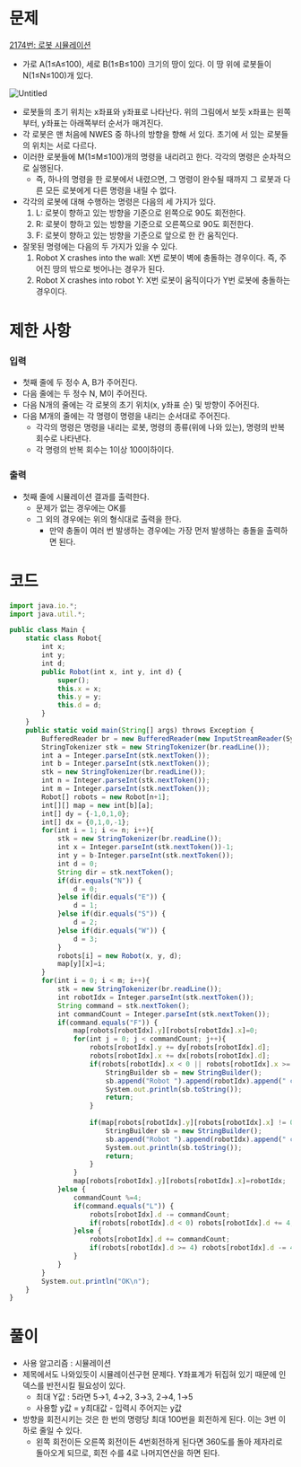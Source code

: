 # 문제

[2174번: 로봇 시뮬레이션](https://www.acmicpc.net/problem/2174)

- 가로 A(1≤A≤100), 세로 B(1≤B≤100) 크기의 땅이 있다. 이 땅 위에 로봇들이 N(1≤N≤100)개 있다.

![Untitled](https://s3-us-west-2.amazonaws.com/secure.notion-static.com/b5da7792-160e-4717-9c2c-e1c034e68373/Untitled.png)

- 로봇들의 초기 위치는 x좌표와 y좌표로 나타난다. 위의 그림에서 보듯 x좌표는 왼쪽부터, y좌표는 아래쪽부터 순서가 매겨진다.
- 각 로봇은 맨 처음에 NWES 중 하나의 방향을 향해 서 있다. 초기에 서 있는 로봇들의 위치는 서로 다르다.
- 이러한 로봇들에 M(1≤M≤100)개의 명령을 내리려고 한다. 각각의 명령은 순차적으로 실행된다.
    - 즉, 하나의 명령을 한 로봇에서 내렸으면, 그 명령이 완수될 때까지 그 로봇과 다른 모든 로봇에게 다른 명령을 내릴 수 없다.
- 각각의 로봇에 대해 수행하는 명령은 다음의 세 가지가 있다.
    1. L: 로봇이 향하고 있는 방향을 기준으로 왼쪽으로 90도 회전한다.
    2. R: 로봇이 향하고 있는 방향을 기준으로 오른쪽으로 90도 회전한다.
    3. F: 로봇이 향하고 있는 방향을 기준으로 앞으로 한 칸 움직인다.
- 잘못된 명령에는 다음의 두 가지가 있을 수 있다.
    1. Robot X crashes into the wall: X번 로봇이 벽에 충돌하는 경우이다. 즉, 주어진 땅의 밖으로 벗어나는 경우가 된다.
    2. Robot X crashes into robot Y: X번 로봇이 움직이다가 Y번 로봇에 충돌하는 경우이다.

# 제한 사항

### 입력

- 첫째 줄에 두 정수 A, B가 주어진다.
- 다음 줄에는 두 정수 N, M이 주어진다.
- 다음 N개의 줄에는 각 로봇의 초기 위치(x, y좌표 순) 및 방향이 주어진다.
- 다음 M개의 줄에는 각 명령이 명령을 내리는 순서대로 주어진다.
    - 각각의 명령은 명령을 내리는 로봇, 명령의 종류(위에 나와 있는), 명령의 반복 회수로 나타낸다.
    - 각 명령의 반복 회수는 1이상 100이하이다.

### 출력

- 첫째 줄에 시뮬레이션 결과를 출력한다.
    - 문제가 없는 경우에는 OK를
    - 그 외의 경우에는 위의 형식대로 출력을 한다.
        - 만약 충돌이 여러 번 발생하는 경우에는 가장 먼저 발생하는 충돌을 출력하면 된다.

# 코드

```jsx
import java.io.*;
import java.util.*;

public class Main {
	static class Robot{
		int x;
		int y;
		int d;
		public Robot(int x, int y, int d) {
			super();
			this.x = x;
			this.y = y;
			this.d = d;
		}		
	}
	public static void main(String[] args) throws Exception {
		BufferedReader br = new BufferedReader(new InputStreamReader(System.in));
		StringTokenizer stk = new StringTokenizer(br.readLine());
		int a = Integer.parseInt(stk.nextToken());
		int b = Integer.parseInt(stk.nextToken());
		stk = new StringTokenizer(br.readLine());
		int n = Integer.parseInt(stk.nextToken());
		int m = Integer.parseInt(stk.nextToken());
		Robot[] robots = new Robot[n+1];
		int[][] map = new int[b][a];
		int[] dy = {-1,0,1,0};
		int[] dx = {0,1,0,-1};
		for(int i = 1; i <= n; i++){
			stk = new StringTokenizer(br.readLine());
			int x = Integer.parseInt(stk.nextToken())-1;
			int y = b-Integer.parseInt(stk.nextToken());
			int d = 0;
			String dir = stk.nextToken();
			if(dir.equals("N")) {
				d = 0;
			}else if(dir.equals("E")) {
				d = 1;
			}else if(dir.equals("S")) {
				d = 2;
			}else if(dir.equals("W")) {
				d = 3;
			}
			robots[i] = new Robot(x, y, d);
			map[y][x]=i;
		}
		for(int i = 0; i < m; i++){
			stk = new StringTokenizer(br.readLine());
			int robotIdx = Integer.parseInt(stk.nextToken());
			String command = stk.nextToken();
			int commandCount = Integer.parseInt(stk.nextToken());
			if(command.equals("F")) {
				map[robots[robotIdx].y][robots[robotIdx].x]=0;
				for(int j = 0; j < commandCount; j++){
					robots[robotIdx].y += dy[robots[robotIdx].d];
					robots[robotIdx].x += dx[robots[robotIdx].d];
					if(robots[robotIdx].x < 0 || robots[robotIdx].x >= a || robots[robotIdx].y < 0 || robots[robotIdx].y >= b) {
						StringBuilder sb = new StringBuilder();
						sb.append("Robot ").append(robotIdx).append(" crashes into the wall\n");
						System.out.println(sb.toString());
						return;
					}
					
					if(map[robots[robotIdx].y][robots[robotIdx].x] != 0) {
						StringBuilder sb = new StringBuilder();
						sb.append("Robot ").append(robotIdx).append(" crashes into robot ").append(map[robots[robotIdx].y][robots[robotIdx].x]).append("\n");
						System.out.println(sb.toString());
						return;
					}
				}
				map[robots[robotIdx].y][robots[robotIdx].x]=robotIdx;
			}else {
				commandCount %=4;
				if(command.equals("L")) {
					robots[robotIdx].d -= commandCount;
					if(robots[robotIdx].d < 0) robots[robotIdx].d += 4;
				}else {
					robots[robotIdx].d += commandCount;
					if(robots[robotIdx].d >= 4) robots[robotIdx].d -= 4;
				}
			}
		}
		System.out.println("OK\n");
	}
}
```

# 풀이

- 사용 알고리즘 : 시뮬레이션
- 제목에서도 나와있듯이 시뮬레이션구현 문제다. Y좌표계가 뒤집혀 있기 때문에 인덱스를 반전시킬 필요성이 있다.
    - 최대 Y값 : 5라면 5→1, 4→2, 3→3, 2→4, 1→5
    - 사용할 y값 = y최대값 - 입력시 주어지는 y값
- 방향을 회전시키는 것은 한 번의 명령당 최대 100번을 회전하게 된다. 이는 3번 이하로  줄일 수 있다.
    - 왼쪽 회전이든 오른쪽 회전이든 4번회전하게 된다면 360도를 돌아 제자리로 돌아오게 되므로, 회전 수를 4로 나머지연산을 하면 된다.
